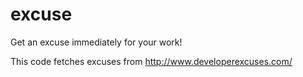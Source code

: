 excuse
======

Get an excuse immediately for your work!

This code fetches excuses from http://www.developerexcuses.com/
